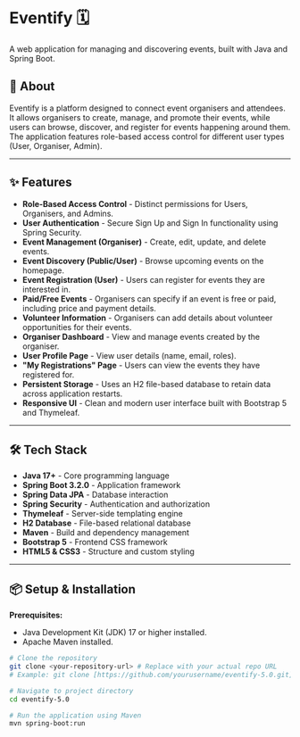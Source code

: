 # Eventify 🗓️

A web application for managing and discovering events, built with Java and Spring Boot.

## 🌟 About

Eventify is a platform designed to connect event organisers and attendees. It allows organisers to create, manage, and promote their events, while users can browse, discover, and register for events happening around them. The application features role-based access control for different user types (User, Organiser, Admin).

---

## ✨ Features

-   **Role-Based Access Control** - Distinct permissions for Users, Organisers, and Admins.
-   **User Authentication** - Secure Sign Up and Sign In functionality using Spring Security.
-   **Event Management (Organiser)** - Create, edit, update, and delete events.
-   **Event Discovery (Public/User)** - Browse upcoming events on the homepage.
-   **Event Registration (User)** - Users can register for events they are interested in.
-   **Paid/Free Events** - Organisers can specify if an event is free or paid, including price and payment details.
-   **Volunteer Information** - Organisers can add details about volunteer opportunities for their events.
-   **Organiser Dashboard** - View and manage events created by the organiser.
-   **User Profile Page** - View user details (name, email, roles).
-   **"My Registrations" Page** - Users can view the events they have registered for.
-   **Persistent Storage** - Uses an H2 file-based database to retain data across application restarts.
-   **Responsive UI** - Clean and modern user interface built with Bootstrap 5 and Thymeleaf.

---

## 🛠️ Tech Stack

-   **Java 17+** - Core programming language
-   **Spring Boot 3.2.0** - Application framework
-   **Spring Data JPA** - Database interaction
-   **Spring Security** - Authentication and authorization
-   **Thymeleaf** - Server-side templating engine
-   **H2 Database** - File-based relational database
-   **Maven** - Build and dependency management
-   **Bootstrap 5** - Frontend CSS framework
-   **HTML5 & CSS3** - Structure and custom styling

---

## 📦 Setup & Installation

**Prerequisites:**
* Java Development Kit (JDK) 17 or higher installed.
* Apache Maven installed.

```bash
# Clone the repository
git clone <your-repository-url> # Replace with your actual repo URL
# Example: git clone [https://github.com/yourusername/eventify-5.0.git](https://github.com/yourusername/eventify-5.0.git)

# Navigate to project directory
cd eventify-5.0

# Run the application using Maven
mvn spring-boot:run
